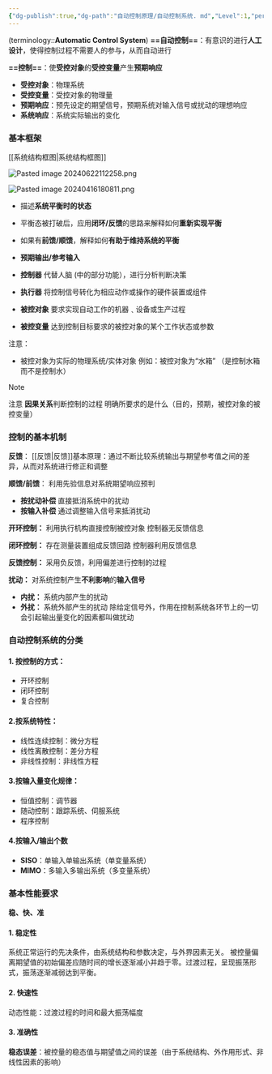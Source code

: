 ```yaml
---
{"dg-publish":true,"dg-path":"自动控制原理/自动控制系统. md","Level":1,"permalink":"/自动控制原理/自动控制系统/","dgPassFrontmatter":true,"noteIcon":"","created":"2024-05-21T15:20:28.660+08:00","updated":"2024-12-01T12:21:28.023+08:00"}
---
```



(terminology::**Automatic Control System**)
**==自动控制==**：有意识的进行**人工设计**，使得控制过程不需要人的参与，从而自动进行

**==控制==**：使**受控对象**的**受控变量**产生**预期响应**
- **受控对象**：物理系统
- **受控变量**：受控对象的物理量
- **预期响应**：预先设定的期望信号，预期系统对输入信号或扰动的理想响应
- **系统响应**：系统实际输出的变化
### 基本框架
[[系统结构框图\|系统结构框图]]

![Pasted image 20240622112258.png](/img/user/Functional%20files/Photo%20Resources/Pasted%20image%2020240622112258.png)

![Pasted image 20240416180811.png](/img/user/Functional%20files/Photo%20Resources/Pasted%20image%2020240416180811.png)


- 描述**系统平衡时的状态**
- 平衡态被打破后，应用**闭环/反馈**的思路来解释如何**重新实现平衡**
- 如果有**前馈/顺馈**，解释如何**有助于维持系统的平衡**

- **预期输出/参考输入**
- **控制器**
	代替人脑 (中的部分功能），进行分析判断决策
- **执行器**
	将控制信号转化为相应动作或操作的硬件装置或组件
- **被控对象**
	要求实现自动工作的机器﹑设备或生产过程 
- **被控变量**
	达到控制目标要求的被控对象的某个工作状态或参数

注意：
- 被控对象为实际的物理系统/实体对象
	例如：被控对象为“水箱”
	（是控制水箱而不是控制水）

>[!note] 
>注意 **因果关系**判断控制的过程
>明确所要求的是什么（目的，预期，被控对象的被控变量）

### 控制的基本机制
**反馈**：
[[反馈\|反馈]]基本原理：通过不断比较系统输出与期望参考值之间的差异，从而对系统进行修正和调整

**顺馈/前馈**：
利用先验信息对系统期望响应预判
- **按扰动补偿**
	直接抵消系统中的扰动
- **按输入补偿**
	通过调整输入信号来抵消扰动

**开环控制：**
利用执行机构直接控制被控对象
控制器无反馈信息

**闭环控制：**
存在测量装置组成反馈回路
控制器利用反馈信息

**反馈控制：**
采用负反馈，利用偏差进行控制的过程

**扰动：**
对系统控制产生**不利影响**的**输入信号** 
- **内扰：**
	系统内部产生的扰动
- **外扰：**
	系统外部产生的扰动
除给定信号外，作用在控制系统各环节上的一切会引起输出量变化的因素都叫做扰动


### 自动控制系统的分类
#### 1. 按控制的方式：
- 开环控制
- 闭环控制
- 复合控制
#### 2.按系统特性：
- 线性连续控制：微分方程
- 线性离散控制：差分方程
- 非线性控制：非线性方程
#### 3.按输入量变化规律：
- 恒值控制：调节器
- 随动控制：跟踪系统、伺服系统
- 程序控制

#### 4.按输入/输出个数
- **SISO**：单输入单输出系统（单变量系统） 
- **MIMO**：多输入多输出系统（多变量系统）
### 基本性能要求
**稳、快、准**
#### 1. 稳定性
系统正常运行的先决条件，由系统结构和参数决定，与外界因素无关。
被控量偏离期望值的初始偏差应随时间的增长逐渐减小并趋于零。过渡过程，呈现振荡形式，振荡逐渐减弱达到平衡。
#### 2. 快速性
动态性能：过渡过程的时间和最大振荡幅度
#### 3. 准确性
**稳态误差**：被控量的稳态值与期望值之间的误差（由于系统结构、外作用形式、非线性因素的影响）

